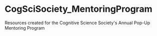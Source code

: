 # CogSciSociety_MentoringProgram
Resources created for the Cognitive Science Society's Annual Pop-Up Mentoring Program
